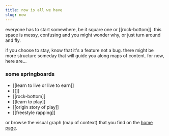 ```yaml
---
title: now is all we have
slug: now
---
```


everyone has to start somewhere, be it square one or [[rock-bottom]]. this space is messy, confusing and you might wonder why, or just turn around and fly.

if you choose to stay, know that it's a feature not a bug. there might be more structure someday that will guide you along maps of content. for now, here are...

### some springboards
- [[learn to live or live to earn]]
- [[]]
- [[rock-bottom]]
- [[learn to play]]
- [[origin story of play]]
- [[freestyle rapping]]

or browse the visual graph (map of context) that you find on the [home page](/).